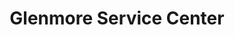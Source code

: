 ---
title: "Glenmore Service Center"
url: /baltimore/glenmore-service-center/
shop: Autowerkstatt
---